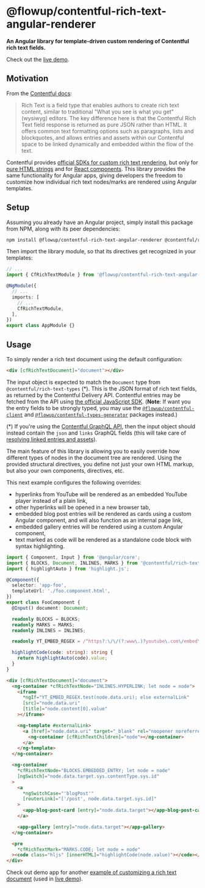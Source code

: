 # @flowup/contentful-rich-text-angular-renderer

**An Angular library for template-driven custom rendering of Contentful rich text fields.**

Check out the [live demo](https://cf-rich-text-ng-demo.web.app/).

## Motivation

From the [Contentful docs](https://www.contentful.com/developers/docs/concepts/rich-text/):

> Rich Text is a field type that enables authors to create rich text content, similar to traditional "What you see is what you get" (wysiwyg) editors. The key difference here is that the Contentful Rich Text field response is returned as pure JSON rather than HTML. It offers common text formatting options such as paragraphs, lists and blockquotes, and allows entries and assets within our Contentful space to be linked dynamically and embedded within the flow of the text.

Contentful provides [official SDKs for custom rich text rendering](https://www.contentful.com/developers/docs/javascript/tutorials/rendering-contentful-rich-text-with-javascript/), but only for [pure HTML strings](https://www.npmjs.com/package/@contentful/rich-text-html-renderer) and for [React components](https://www.npmjs.com/package/@contentful/rich-text-react-renderer). This library provides the same functionality for Angular apps, giving developers the freedom to customize how individual rich text nodes/marks are rendered using Angular templates.

## Setup

Assuming you already have an Angular project, simply install this package from NPM, along with its peer dependencies:

```sh
npm install @flowup/contentful-rich-text-angular-renderer @contentful/rich-text-types fast-deep-equal
```

Then import the library module, so that its directives get recognized in your templates:

```ts
// ...
import { CfRichTextModule } from '@flowup/contentful-rich-text-angular-renderer';

@NgModule({
  // ...
  imports: [
    // ...
    CfRichTextModule,
  ],
})
export class AppModule {}
```

## Usage

To simply render a rich text document using the default configuration:

```html
<div [cfRichTextDocument]="document"></div>
```

The input object is expected to match the `Document` type from `@contentful/rich-text-types` (\*). This is the JSON format of rich text fields, as returned by the Contentful Delivery API. Contentful entries may be fetched from the API using [the official JavaScript SDK](https://www.npmjs.com/package/contentful). (**Note**: If want you the entry fields to be strongly typed, you may use the [`@flowup/contentful-client`](https://www.npmjs.com/package/@flowup/contentful-client) and [`@flowup/contentful-types-generator`](https://www.npmjs.com/package/@flowup/contentful-types-generator) packages instead.)

(\*) If you're using the [Contentful GraphQL API](https://www.contentful.com/developers/docs/references/graphql/), then the input object should instead contain the `json` and `links` GraphQL fields (this will take care of [resolving linked entries and assets](https://www.contentful.com/developers/docs/concepts/rich-text/#rendering-the-rich-text-response-from-the-graphql-api-with-linked-assets-and-entries-on-the-front-end)).

The main feature of this library is allowing you to easily override how different types of nodes in the document tree are rendered. Using the provided structural directives, you define not just your own HTML markup, but also your own components, directives, etc.

This next example configures the following overrides:

- hyperlinks from YouTube will be rendered as an embedded YouTube player instead of a plain link,
- other hyperlinks will be opened in a new browser tab,
- embedded blog post entries will be rendered as cards using a custom Angular component, and will also function as an internal page link,
- embedded gallery entries will be rendered using a custom Angular component,
- text marked as code will be rendered as a standalone code block with syntax highlighting.

```ts
import { Component, Input } from '@angular/core';
import { BLOCKS, Document, INLINES, MARKS } from '@contentful/rich-text-types';
import { highlightAuto } from 'highlight.js';

@Component({
  selector: 'app-foo',
  templateUrl: './foo.component.html',
})
export class FooComponent {
  @Input() document: Document;

  readonly BLOCKS = BLOCKS;
  readonly MARKS = MARKS;
  readonly INLINES = INLINES;

  readonly YT_EMBED_REGEX = /^https?:\/\/(?:www\.)?youtube\.com\/embed\//;

  highlightCode(code: string): string {
    return highlightAuto(code).value;
  }
}
```

```html
<div [cfRichTextDocument]="document">
  <ng-container *cfRichTextNode="INLINES.HYPERLINK; let node = node">
    <iframe
      *ngIf="YT_EMBED_REGEX.test(node.data.uri); else externalLink"
      [src]="node.data.uri"
      [title]="node.content[0].value"
    ></iframe>

    <ng-template #externalLink>
      <a [href]="node.data.uri" target="_blank" rel="noopener noreferrer">
        <ng-container [cfRichTextChildren]="node"></ng-container>
      </a>
    </ng-template>
  </ng-container>

  <ng-container
    *cfRichTextNode="BLOCKS.EMBEDDED_ENTRY; let node = node"
    [ngSwitch]="node.data.target.sys.contentType.sys.id"
  >
    <a
      *ngSwitchCase="'blogPost'"
      [routerLink]="['/post', node.data.target.sys.id]"
    >
      <app-blog-post-card [entry]="node.data.target"></app-blog-post-card>
    </a>

    <app-gallery [entry]="node.data.target"></app-gallery>
  </ng-container>

  <pre
    *cfRichTextMark="MARKS.CODE; let node = node"
  ><code class="hljs" [innerHTML]="highlightCode(node.value)"></code></pre>
</div>
```

Check out demo app for another [example of customizing a rich text document](https://github.com/flowup/contentful-rich-text-angular-renderer/tree/main/apps/demo/src/app/components/custom-rich-text) (used in [live demo](https://cf-rich-text-ng-demo.web.app/)).
